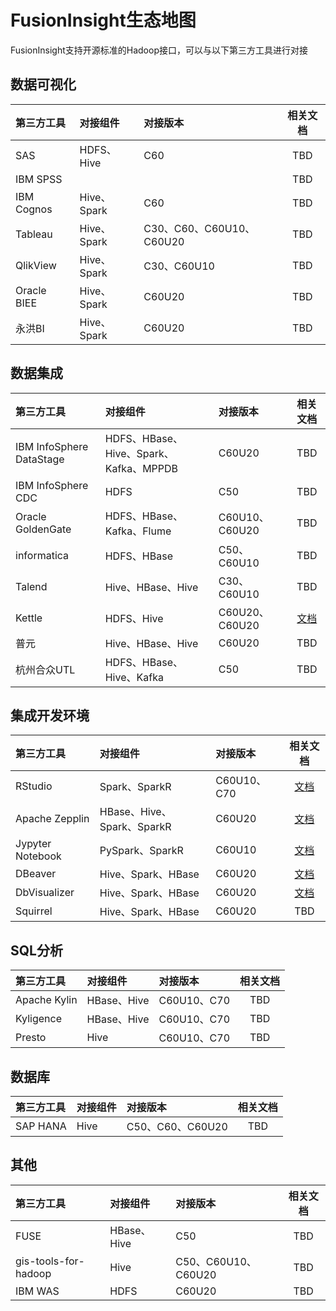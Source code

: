 <!-- ex_nonav -->

# FusionInsight生态地图

FusionInsight支持开源标准的Hadoop接口，可以与以下第三方工具进行对接

## 数据可视化

| 第三方工具  | 对接组件    | 对接版本                 | 相关文档 |
|:------------|:------------|:-------------------------|:--------:|
| SAS         | HDFS、Hive  | C60                      |   TBD    |
| IBM SPSS    |             |                          |   TBD    |
| IBM Cognos  | Hive、Spark | C60                      |   TBD    |
| Tableau     | Hive、Spark | C30、C60、C60U10、C60U20 |   TBD    |
| QlikView    | Hive、Spark | C30、C60U10              |   TBD    |
| Oracle BIEE | Hive、Spark | C60U20                   |   TBD    |
| 永洪BI      | Hive、Spark | C60U20                   |   TBD    |

## 数据集成

| 第三方工具               | 对接组件                               | 对接版本       |                          相关文档                           |
|:-------------------------|:---------------------------------------|:---------------|:-----------------------------------------------------------:|
| IBM InfoSphere DataStage | HDFS、HBase、Hive、Spark、Kafka、MPPDB | C60U20         |                             TBD                             |
| IBM InfoSphere CDC       | HDFS                                   | C50            |                             TBD                             |
| Oracle GoldenGate        | HDFS、HBase、Kafka、Flume              | C60U10、C60U20 |                             TBD                             |
| informatica              | HDFS、HBase                            | C50、C60U10    |                             TBD                             |
| Talend                   | Hive、HBase、Hive                      | C30、C60U10    |                             TBD                             |
| Kettle                   | HDFS、Hive                             | C60U20、C60U20 | [文档](Data_Integration/Using_Kettle_with_FusionInsight.md) |
| 普元                     | Hive、HBase、Hive                      | C60U20         |                             TBD                             |
| 杭州合众UTL              | HDFS、HBase、Hive、Kafka               | C50            |                             TBD                             |

## 集成开发环境

| 第三方工具       | 对接组件                   | 对接版本    |                                        相关文档                                         |
|:-----------------|:---------------------------|:------------|:---------------------------------------------------------------------------------------:|
| RStudio          | Spark、SparkR              | C60U10、C70 |     [文档](Integrated_Development_Environment/Using_RStudio_with_FusionInsight.md)      |
| Apache Zepplin   | HBase、Hive、Spark、SparkR | C60U20      |   [文档](Integrated_Development_Environment/Using_Zeppelin_with_FusionInsight_HD.md)    |
| Jypyter Notebook | PySpark、SparkR            | C60U10      | [文档](Integrated_Development_Environment/Using_Jupyter_Notebook_with_FusionInsight.md) |
| DBeaver          | Hive、Spark、HBase         | C60U20      |     [文档](Integrated_Development_Environment/Using_DBeaver_with_FusionInsight.md)      |
| DbVisualizer     | Hive、Spark、HBase         | C60U20      |  [文档](Integrated_Development_Environment/Using_DbVisualizer_with_FusionInsight.md)    |
| Squirrel         | Hive、Spark、HBase         | C60U20      |                                           TBD                                           |

## SQL分析

| 第三方工具   | 对接组件   | 对接版本    | 相关文档 |
|:-------------|:-----------|:------------|:--------:|
| Apache Kylin | HBase、Hive | C60U10、C70 |   TBD    |
| Kyligence    | HBase、Hive | C60U10、C70 |   TBD    |
| Presto       | Hive       | C60U10、C70 |   TBD    |


## 数据库

| 第三方工具 | 对接组件 | 对接版本         | 相关文档 |
|:-----------|:---------|:-----------------|:--------:|
| SAP HANA   | Hive     | C50、C60、C60U20 |   TBD    |

## 其他

| 第三方工具           | 对接组件    | 对接版本            | 相关文档 |
|:---------------------|:------------|:--------------------|:--------:|
| FUSE                 | HBase、Hive | C50                 |   TBD    |
| gis-tools-for-hadoop | Hive        | C50、C60U10、C60U20 |   TBD    |
| IBM WAS              | HDFS        | C60U20              |   TBD    |
